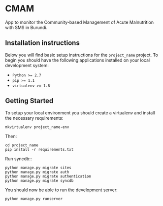 CMAM
========================
App to monitor the Community-based Management of Acute Malnutrition with SMS in Burundi.

Installation instructions
-------------------------

Below you will find basic setup instructions for the ``project_name``
project. To begin you should have the following applications installed on your
local development system:

- `Python >= 2.7`
- `pip >= 1.1 `
- `virtualenv >= 1.8 `

Getting Started
---------------

To setup your local environment you should create a virtualenv and install the necessary requirements:

    mkvirtualenv project_name-env


Then:

    cd project_name
    pip install -r requirements.txt

Run syncdb::

    python manage.py migrate sites
    python manage.py migrate auth
    python manage.py migrate authentication
    python manage.py migrate syncdb
    

You should now be able to run the development server:

    python manage.py runserver
